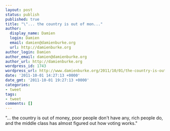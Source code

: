 ```yaml
---
layout: post
status: publish
published: true
title: "\"... the country is out of mon..."
author:
  display_name: Damien
  login: Damien
  email: damien@damienburke.org
  url: http://damienburke.org
author_login: Damien
author_email: damien@damienburke.org
author_url: http://damienburke.org
wordpress_id: 1743
wordpress_url: http://www.damienburke.org/2011/10/01/the-country-is-out-of-mon/
date: '2011-10-01 14:27:13 +0000'
date_gmt: '2011-10-01 19:27:13 +0000'
categories:
- tweet
tags:
- tweet
comments: []
---
```

<p>"... the country is out of money, poor people don't have any, rich people do, and the middle class has almost figured out how voting works."</p>
